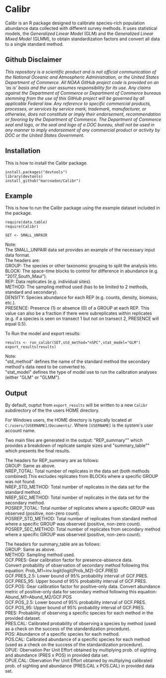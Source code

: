 # Calibr

Calibr is an R package designed to calibrate species-rich population abundance data collected with different survey methods. It uses statistical models, the _Generalized Linear Model_ (GLM) and the _Generalized Linear Mixed Model_ (GLMM), to obtain standardization factors and convert all data to a single standard method.

## Github Disclaimer

_This repository is a scientific product and is not official communication of the National Oceanic and Atmospheric Administration, or the United States Department of Commerce. All NOAA GitHub project code is provided on an ‘as is’ basis and the user assumes responsibility for its use. Any claims against the Department of Commerce or Department of Commerce bureaus stemming from the use of this GitHub project will be governed by all applicable Federal law. Any reference to specific commercial products, processes, or services by service mark, trademark, manufacturer, or otherwise, does not constitute or imply their endorsement, recommendation or favoring by the Department of Commerce. The Department of Commerce seal and logo, or the seal and logo of a DOC bureau, shall not be used in any manner to imply endorsement of any commercial product or activity by DOC or the United States Government._

## Installation

This is how to install the Calibr package.

```
install.packages("devtools")
library(devtools)
install_github("marcnadon/Calibr")
```

## Example 

This is how to run the Calibr package using the example dataset included in the package.

```
require(data.table) 
require(Calibr)

SET <- SMALL_UNPAIR
```
Note:  
The SMALL_UNPAIR data set provides an example of the necessary input data format.  
The headers are:  
GROUP: The species or other taxonomic grouping to split the analysis into.  
BLOCK: The space-time blocks to control for difference in abundance (e.g. "2017_South_Maui").  
REP: Data replicates (e.g. individual sites).  
METHOD: The sampling method used (has to be limited to 2 methods, standard and secondary).  
DENSITY: Species abundance for each REP (e.g. counts, density, biomass, etc.).  
PRESENCE: Presence (1) or absence (0) of a GROUP at each REP. This value can also be a fraction if there were subreplicates within replicates (e.g. if a species is seen on transect 1 but not on transect 2, PRESENCE will equal 0.5).  

To Run the model and export results:  
```
results <- run_calibr(SET,std_method="nSPC",stat_model="GLM")
export_results(results)

```
Note:  
"std_method" defines the name of the standard method the secondary method's data need to be converted to.  
"stat_model" defines the type of model use to run the calibration analyses (either "GLM" or "GLMM").  

## Output

By default, ouptut from `export_results` will be written to a new `Calibr` subdirectory of the the users HOME directory. 

For Windows users, the HOME directory is typically located at `C:/users/[USERNAME]/Documents/`. Where `[USERNAME]` is the system's user account name.

Two main files are generated in the output: "REP_summary"" which provides a breakdown of replicate sample sizes and "summary_table"" which presents the final results.

The headers for REP_summary are as follows:  
GROUP: Same as above.  
NREP_TOTAL: Total number of replicates in the data set (both methods combined).This excludes replicates from BLOCKs where a specific GROUP was not found.  
NREP_STD_METHOD: Total number of replicates  in the data set for the standard method.  
NREP_SEC_METHOD: Total number of replicates  in the data set for the secondary method.  
POSREP_TOTAL: Total number of replicates where a specific GROUP was observed (positive, non-zero count).  
POSREP_STD_METHOD: Total number of replicates from standard method where a specific GROUP was observed (positive, non-zero count).  
POSREP_SEC_METHOD: Total number of replicates from secondary method where a specific GROUP was observed (positive, non-zero count).  
  
The headers for summary_table are as follows:  
GROUP: Same as above.  
METHOD: Sampling method used.  
GCF.PRES: Gear calibration factor for presence-absence data.  
Convert probability of observation of secondary method following this equation: Prob_M1=inv.logit(logit(Prob_M2)-GCF.PRES)  
GCF.PRES_2.5: Lower bound of 95% probability interval of GCF.PRES.  
GCF.PRES_95: Upper bound of 95% probability interval of GCF.PRES.  
GCF.POS: Gear calibration factor for positive-only data.
Convert abundance metric of positive-only data for secondary method following this equation: Abund_M1=Abund_M2/GCF.POS  
GCF.POS_2.5: Lower bound of 95% probability interval of GCF.PRES.  
GCF.POS_95: Upper bound of 95% probability interval of GCF.PRES.  
PRES: Probability of observing a specific species for each method in the provided dataset.  
PRES.CAL: Calibrated probability of observing a species by method (used as a check on the success of the standardization procedure).  
POS: Abundance of a specific species for each method.  
POS.CAL: Calibrated abundance of a specific species for each method (used as a check on the success of the standardization procedure).  
OPUE: Obervation Per Unit Effort obtained by multiplying prob. of sighting and abundance (PRES x POS) in provided data set.  
OPUE.CAL: Obervation Per Unit Effort obtained by multiplying calibrated prob. of sighting and abundance (PRES.CAL x POS.CAL) in provided data set.  

